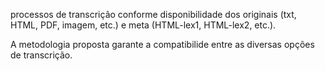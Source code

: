 processos de transcrição conforme disponibilidade dos originais (txt, HTML, PDF, imagem, etc.) e meta (HTML-lex1, HTML-lex2, etc.). 

A metodologia proposta garante a compatibilide entre as diversas opções de transcrição.

